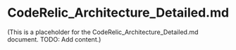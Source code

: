 # CodeRelic_Architecture_Detailed.md

(This is a placeholder for the CodeRelic_Architecture_Detailed.md document. TODO: Add content.)
